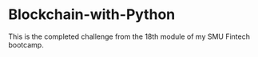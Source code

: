 # Blockchain-with-Python
This is the completed challenge from the 18th module of my SMU Fintech bootcamp.
